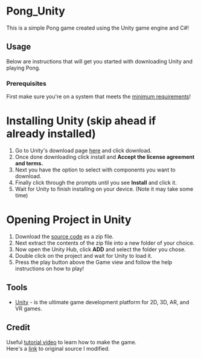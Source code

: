 # Pong_Unity
This is a simple Pong game created using the Unity game engine and C#!

## Usage
Below are instructions that will get you started with downloading Unity and playing Pong. 

### Prerequisites
First make sure you're on a system that meets the [minimum requirements](https://docs.unity3d.com/Manual/system-requirements.html)!

# Installing Unity (skip ahead if already installed)
1. Go to Unity's download page [here](https://unity3d.com/get-unity/download) and click download. 
2. Once done downloading click install and **Accept the license agreement and terms.**
3. Next you have the option to select with components you want to download.
4. Finally click through the prompts until you see **Install** and click it.
5. Wait for Unity to finish installing on your device. (Note it may take some time)

# Opening Project in Unity
1. Download the [source code](https://github.com/cyberbush/Pong_Unity) as a zip file.
2. Next extract the contents of the zip file into a new folder of your choice.
3. Now open the Unity Hub, click **ADD** and select the folder you chose. 
4. Double click on the project and wait for Unity to load it.
5. Press the play button above the Game view and follow the help instructions on how to play!

## Tools
* [Unity](https://unity.com/) - is the ultimate game development platform for 2D, 3D, AR, and VR games.

## Credit
Useful [tutorial video](https://www.youtube.com/watch?v=AcpaYq0ihaM&list=LL&index=2) to learn how to make the game.  
Here's a [link](https://github.com/zigurous/unity-pong-tutorial) to original source I modified.
